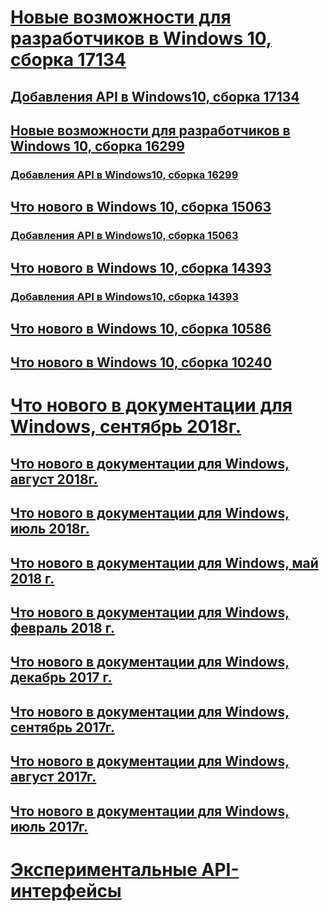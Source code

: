 # [Новые возможности для разработчиков в Windows 10, сборка 17134](../whats-new/windows-10-build-17134.md)
## [Добавления API в Windows10, сборка 17134](../whats-new/windows-10-build-17134-api-diff.md)
## [Новые возможности для разработчиков в Windows 10, сборка 16299](../whats-new/windows-10-build-16299.md)
### [Добавления API в Windows10, сборка 16299](../whats-new/windows-10-build-16299-api-diff.md)
## [Что нового в Windows 10, сборка 15063](../whats-new/windows-10-build-15063.md)
### [Добавления API в Windows10, сборка 15063](../whats-new/windows-10-build-15063-api-diff.md)
## [Что нового в Windows 10, сборка 14393](../whats-new/windows-10-build-14393.md)
### [Добавления API в Windows10, сборка 14393](../whats-new/windows-10-build-14393-api-diff.md)
## [Что нового в Windows 10, сборка 10586](../whats-new/windows-10-build-10586.md)
## [Что нового в Windows 10, сборка 10240](../whats-new/windows-10-build-10240.md)
# [Что нового в документации для Windows, сентябрь 2018г.](../whats-new/windows-docs-september-2018.md)
## [Что нового в документации для Windows, август 2018г.](../whats-new/windows-docs-august-2018.md)
## [Что нового в документации для Windows, июль 2018г.](../whats-new/windows-docs-july-2018.md)
## [Что нового в документации для Windows, май 2018 г.](../whats-new/windows-docs-may-2018.md)
## [Что нового в документации для Windows, февраль 2018 г.](../whats-new/windows-docs-february-2018.md)
## [Что нового в документации для Windows, декабрь 2017 г.](../whats-new/windows-docs-december-2017.md)
## [Что нового в документации для Windows, сентябрь 2017г.](../whats-new/windows-docs-september-2017.md)
## [Что нового в документации для Windows, август 2017г.](../whats-new/windows-docs-august-2017.md)
## [Что нового в документации для Windows, июль 2017г.](../whats-new/windows-docs-july-2017.md)
# [Экспериментальные API-интерфейсы](../whats-new/experimental-apis.md)